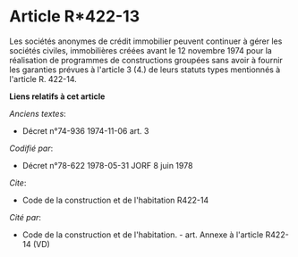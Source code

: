 # Article R*422-13

Les sociétés anonymes de crédit immobilier peuvent continuer à gérer les sociétés civiles, immobilières créées avant le 12
novembre 1974 pour la réalisation de programmes de constructions groupées sans avoir à fournir les garanties prévues à
l'article 3 (4.) de leurs statuts types mentionnés à l'article R. 422-14.

**Liens relatifs à cet article**

_Anciens textes_:

  - Décret n°74-936 1974-11-06 art. 3

_Codifié par_:

  - Décret n°78-622 1978-05-31 JORF 8 juin 1978

_Cite_:

  - Code de la construction et de l'habitation R422-14

_Cité par_:

  - Code de la construction et de l'habitation. - art. Annexe à l'article R422-14 (VD)
